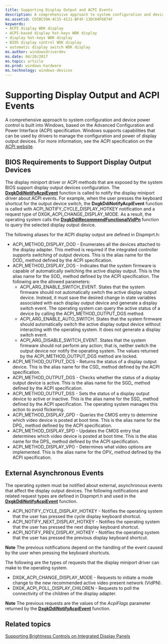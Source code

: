 ```yaml
---
title: Supporting Display Output and ACPI Events
description: A comprehensive approach to system configuration and device power control is built into Windows, based on the ACPI specification.
ms.assetid: CD5BC59A-4C15-4111-BF4F-13DC04F6874F
keywords:
- ACPI display WDK display
- ACPI-based display hot-keys WDK display
- display hot-keys WDK display
- BIOS display control WDK display
- automatic display switch WDK display
ms.author: windowsdriverdev
ms.date: 04/20/2017
ms.topic: article
ms.prod: windows-hardware
ms.technology: windows-devices
---
```


# Supporting Display Output and ACPI Events


A comprehensive approach to system configuration and device power control is built into Windows, based on the Advanced Configuration and Power Interface (ACPI) specification. Windows supports capabilities that can be used by drivers to manage the configuration and power of display output devices. For more information, see the ACPI specification on the [ACPI website](http://go.microsoft.com/fwlink/p/?linkid=57185).

## <span id="BIOS_Requirements_to_Support_Display_Output_Devices"></span><span id="bios_requirements_to_support_display_output_devices"></span><span id="BIOS_REQUIREMENTS_TO_SUPPORT_DISPLAY_OUTPUT_DEVICES"></span>BIOS Requirements to Support Display Output Devices


The display miniport driver or ACPI methods that are exposed by the system BIOS support display output devices configuration. The [**DxgkDdiNotifyAcpiEvent**](https://msdn.microsoft.com/library/windows/hardware/ff559695) function is called to notify the display miniport driver about ACPI events. For example, when the user presses the keyboard shortcut for the output device switch, the **DxgkDdiNotifyAcpiEvent** function is called with ACPI\_NOTIFY\_CYCLE\_DISPLAY\_HOTKEY notification and a request type of DXGK\_ACPI\_CHANGE\_DISPLAY\_MODE. As a result, the operating system calls the [**DxgkDdiRecommendFunctionalVidPn**](https://msdn.microsoft.com/library/windows/hardware/ff559775) function to query the selected display output device.

The following aliases for the ACPI display output are defined in Dispmprt.h:

-   ACPI\_METHOD\_DISPLAY\_DOD - Enumerates all the devices attached to the display adapter. This method is required if the integrated controller supports switching of output devices. This is the alias name for the DOD\_ method defined by the ACPI specification.
-   ACPI\_METHOD\_DISPLAY\_DOS - Indicates that the system firmware is capable of automatically switching the active display output. This is the alias name for the SOD\_ method defined by the ACPI specification. The following are the allowed parameters:
    -   ACPI\_ARG\_ENABLE\_SWITCH\_EVENT. States that the system firmware should not automatically switch the active display output device. Instead, it must save the desired change in state variables associated with each display output device and generate a display switch event. The operating system can query the active status of a device by calling the ACPI\_METHOD\_OUTPUT\_DGS method.
    -   ACPI\_ARG\_ENABLE\_AUTO\_SWITCH. States that the system firmware should automatically switch the active display output device without interacting with the operating system. It does not generate a display switch event.
    -   ACPI\_ARG\_DISABLE\_SWITCH\_EVENT. States that the system firmware should not perform any action; that is, neither switch the output device nor notify the operating system. The values returned by the ACPI\_METHOD\_OUTPUT\_DGS method are locked.
-   ACPI\_METHOD\_OUTPUT\_DCS - Returns the status of a display output device. This is the alias name for the CSD\_ method defined by the ACPI specification.
-   ACPI\_METHOD\_OUTPUT\_DGS - Checks whether the status of a display output device is active. This is the alias name for the SGD\_ method defined by the ACPI specification.
-   ACPI\_METHOD\_OUTPUT\_DSS - Sets the status of a display output device to active or inactive. This is the alias name for the SSD\_ method defined by the ACPI specification. The operating system manages this action to avoid flickering.
-   ACPI\_METHOD\_DISPLAY\_GPD - Queries the CMOS entry to determine which video device is posted at boot time. This is the alias name for the DPG\_ method defined by the ACPI specification.
-   ACPI\_METHOD\_DISPLAY\_SPD - Updates the CMOS entry that determines which video device is posted at boot time. This is the alias name for the DPS\_ method defined by the ACPI specification.
-   ACPI\_METHOD\_DISPLAY\_VPO - Determines what video options are implemented. This is the alias name for the OPV\_ method defined by the ACPI specification.

## <span id="External_Asynchronous_Events"></span><span id="external_asynchronous_events"></span><span id="EXTERNAL_ASYNCHRONOUS_EVENTS"></span>External Asynchronous Events


The operating system must be notified about external, asynchronous events that affect the display output devices. The following notifications and related request types are defined in Dispmprt.h and used in the [**DxgkDdiNotifyAcpiEvent**](https://msdn.microsoft.com/library/windows/hardware/ff559695) function.

-   ACPI\_NOTIFY\_CYCLE\_DISPLAY\_HOTKEY - Notifies the operating system that the user has pressed the cycle display keyboard shortcut.
-   ACPI\_NOTIFY\_NEXT\_DISPLAY\_HOTKEY - Notifies the operating system that the user has pressed the next display keyboard shortcut.
-   ACPI\_NOTIFY\_PREV\_DISPLAY\_HOTKEY - Notifies the operating system that the user has pressed the previous display keyboard shortcut.

**Note**  The previous notifications depend on the handling of the event caused by the user when pressing the keyboard shortcuts.

 

The following are the types of requests that the display miniport driver can make to the operating system.

-   DXGK\_ACPI\_CHANGE\_DISPLAY\_MODE - Requests to initiate a mode change to the new recommended active video present network (VidPN).
-   DXGK\_ACPI\_POLL\_DISPLAY\_CHILDREN - Requests to poll the connectivity of the children of the display adapter.

**Note**  The previous requests are the values of the *AcpiFlags* parameter returned by the [**DxgkDdiNotifyAcpiEvent**](https://msdn.microsoft.com/library/windows/hardware/ff559695) function.

 

## <span id="related_topics"></span>Related topics


[Supporting Brightness Controls on Integrated Display Panels](supporting-brightness-controls-on-integrated-display-panels.md)

 

 






